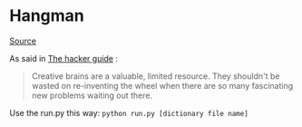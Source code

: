 # Hangman
[Source](http://www.pygame.org/project-Hangman-875-.html)

As said in [The hacker guide](http://www.catb.org/esr/faqs/hacker-howto.html#believe2) :
> Creative brains are a valuable, limited resource. They shouldn't be wasted on re-inventing the wheel when there are so many fascinating new problems waiting out there.

Use the run.py this way: `python run.py [dictionary file name]`
